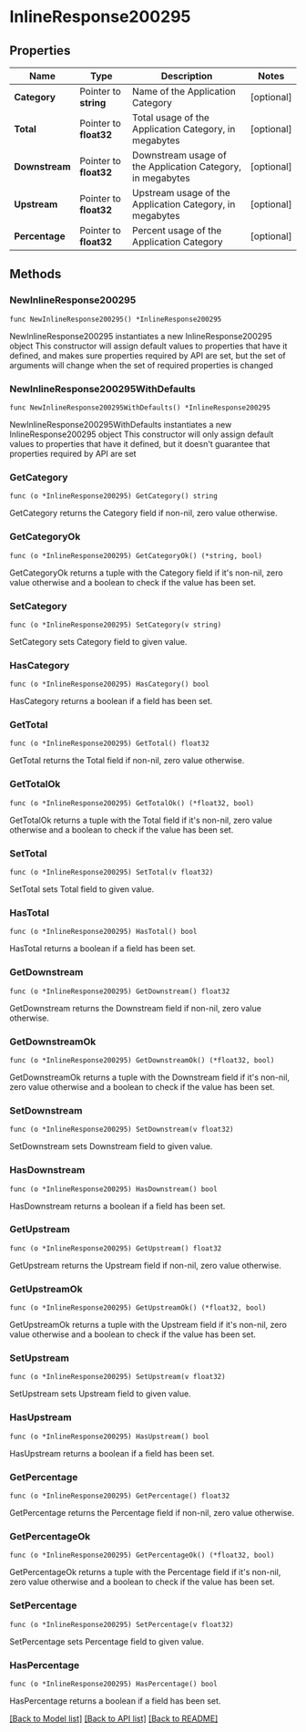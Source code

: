 # InlineResponse200295

## Properties

Name | Type | Description | Notes
------------ | ------------- | ------------- | -------------
**Category** | Pointer to **string** | Name of the Application Category | [optional] 
**Total** | Pointer to **float32** | Total usage of the Application Category, in megabytes | [optional] 
**Downstream** | Pointer to **float32** | Downstream usage of the Application Category, in megabytes | [optional] 
**Upstream** | Pointer to **float32** | Upstream usage of the Application Category, in megabytes | [optional] 
**Percentage** | Pointer to **float32** | Percent usage of the Application Category | [optional] 

## Methods

### NewInlineResponse200295

`func NewInlineResponse200295() *InlineResponse200295`

NewInlineResponse200295 instantiates a new InlineResponse200295 object
This constructor will assign default values to properties that have it defined,
and makes sure properties required by API are set, but the set of arguments
will change when the set of required properties is changed

### NewInlineResponse200295WithDefaults

`func NewInlineResponse200295WithDefaults() *InlineResponse200295`

NewInlineResponse200295WithDefaults instantiates a new InlineResponse200295 object
This constructor will only assign default values to properties that have it defined,
but it doesn't guarantee that properties required by API are set

### GetCategory

`func (o *InlineResponse200295) GetCategory() string`

GetCategory returns the Category field if non-nil, zero value otherwise.

### GetCategoryOk

`func (o *InlineResponse200295) GetCategoryOk() (*string, bool)`

GetCategoryOk returns a tuple with the Category field if it's non-nil, zero value otherwise
and a boolean to check if the value has been set.

### SetCategory

`func (o *InlineResponse200295) SetCategory(v string)`

SetCategory sets Category field to given value.

### HasCategory

`func (o *InlineResponse200295) HasCategory() bool`

HasCategory returns a boolean if a field has been set.

### GetTotal

`func (o *InlineResponse200295) GetTotal() float32`

GetTotal returns the Total field if non-nil, zero value otherwise.

### GetTotalOk

`func (o *InlineResponse200295) GetTotalOk() (*float32, bool)`

GetTotalOk returns a tuple with the Total field if it's non-nil, zero value otherwise
and a boolean to check if the value has been set.

### SetTotal

`func (o *InlineResponse200295) SetTotal(v float32)`

SetTotal sets Total field to given value.

### HasTotal

`func (o *InlineResponse200295) HasTotal() bool`

HasTotal returns a boolean if a field has been set.

### GetDownstream

`func (o *InlineResponse200295) GetDownstream() float32`

GetDownstream returns the Downstream field if non-nil, zero value otherwise.

### GetDownstreamOk

`func (o *InlineResponse200295) GetDownstreamOk() (*float32, bool)`

GetDownstreamOk returns a tuple with the Downstream field if it's non-nil, zero value otherwise
and a boolean to check if the value has been set.

### SetDownstream

`func (o *InlineResponse200295) SetDownstream(v float32)`

SetDownstream sets Downstream field to given value.

### HasDownstream

`func (o *InlineResponse200295) HasDownstream() bool`

HasDownstream returns a boolean if a field has been set.

### GetUpstream

`func (o *InlineResponse200295) GetUpstream() float32`

GetUpstream returns the Upstream field if non-nil, zero value otherwise.

### GetUpstreamOk

`func (o *InlineResponse200295) GetUpstreamOk() (*float32, bool)`

GetUpstreamOk returns a tuple with the Upstream field if it's non-nil, zero value otherwise
and a boolean to check if the value has been set.

### SetUpstream

`func (o *InlineResponse200295) SetUpstream(v float32)`

SetUpstream sets Upstream field to given value.

### HasUpstream

`func (o *InlineResponse200295) HasUpstream() bool`

HasUpstream returns a boolean if a field has been set.

### GetPercentage

`func (o *InlineResponse200295) GetPercentage() float32`

GetPercentage returns the Percentage field if non-nil, zero value otherwise.

### GetPercentageOk

`func (o *InlineResponse200295) GetPercentageOk() (*float32, bool)`

GetPercentageOk returns a tuple with the Percentage field if it's non-nil, zero value otherwise
and a boolean to check if the value has been set.

### SetPercentage

`func (o *InlineResponse200295) SetPercentage(v float32)`

SetPercentage sets Percentage field to given value.

### HasPercentage

`func (o *InlineResponse200295) HasPercentage() bool`

HasPercentage returns a boolean if a field has been set.


[[Back to Model list]](../README.md#documentation-for-models) [[Back to API list]](../README.md#documentation-for-api-endpoints) [[Back to README]](../README.md)



